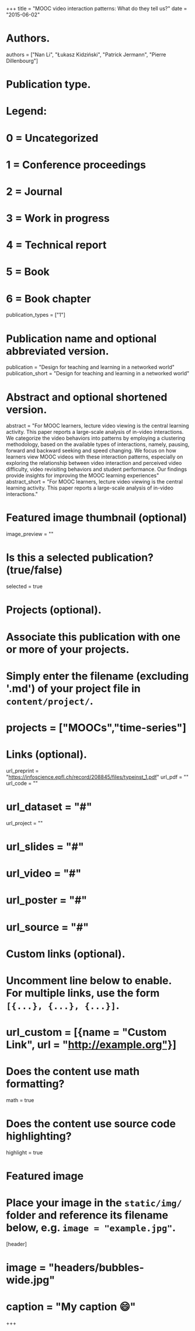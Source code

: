 +++
title = "MOOC video interaction patterns: What do they tell us?"
date = "2015-06-02"

# Authors. 
authors = ["Nan Li", "Łukasz Kidziński", "Patrick Jermann", "Pierre Dillenbourg"]

# Publication type.
# Legend:
# 0 = Uncategorized
# 1 = Conference proceedings
# 2 = Journal
# 3 = Work in progress
# 4 = Technical report
# 5 = Book
# 6 = Book chapter
publication_types = ["1"]

# Publication name and optional abbreviated version.
publication = "Design for teaching and learning in a networked world"
publication_short = "Design for teaching and learning in a networked world"

# Abstract and optional shortened version.
abstract = "For MOOC learners, lecture video viewing  is  the  central learning  activity.  This  paper  reports  a  large-scale  analysis of in-video interactions. We categorize the video behaviors into patterns by employing a clustering methodology, based on the available types of interactions, namely, pausing, forward and backward seeking and speed changing. We focus on how learners view MOOC videos with these interaction patterns, especially  on  exploring  the  relationship  between  video  interaction  and perceived video difficulty, video revisiting behaviors and student performance. Our findings provide insights for improving the MOOC learning experiences"
abstract_short = "For MOOC learners, lecture video viewing  is  the  central learning  activity.  This  paper  reports  a  large-scale  analysis of in-video interactions."

# Featured image thumbnail (optional)
image_preview = ""

# Is this a selected publication? (true/false)
selected = true

# Projects (optional).
#   Associate this publication with one or more of your projects.
#   Simply enter the filename (excluding '.md') of your project file in `content/project/`.
# projects = ["MOOCs","time-series"]

# Links (optional).
url_preprint = "https://infoscience.epfl.ch/record/208845/files/typeinst_1.pdf"
url_pdf = ""
url_code = ""
# url_dataset = "#"
url_project = ""
# url_slides = "#"
# url_video = "#"
# url_poster = "#"
# url_source = "#"

# Custom links (optional).
#   Uncomment line below to enable. For multiple links, use the form `[{...}, {...}, {...}]`.
# url_custom = [{name = "Custom Link", url = "http://example.org"}]

# Does the content use math formatting?
math = true

# Does the content use source code highlighting?
highlight = true

# Featured image
# Place your image in the `static/img/` folder and reference its filename below, e.g. `image = "example.jpg"`.
[header]
# image = "headers/bubbles-wide.jpg"
# caption = "My caption :smile:"

+++

<!-- More detail can easily be written here using *Markdown* and $\rm \LaTeX$ math code. -->
